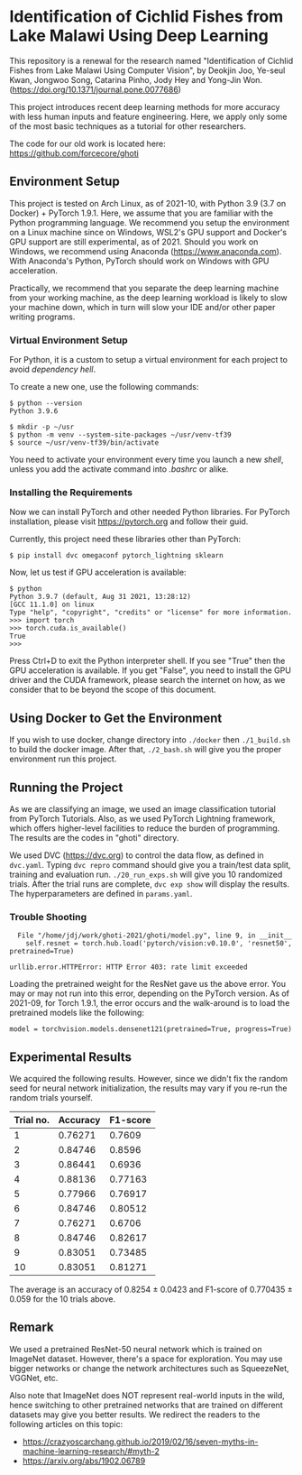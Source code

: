 # Identification of Cichlid Fishes from Lake Malawi Using Deep Learning

This repository is a renewal for the research named
"Identification of Cichlid Fishes from Lake Malawi Using Computer Vision",
by Deokjin Joo, Ye-seul Kwan, Jongwoo Song, Catarina Pinho, Jody Hey and Yong-Jin Won.
(https://doi.org/10.1371/journal.pone.0077686)

This project introduces recent deep learning methods for
more accuracy with less human inputs and feature engineering.
Here, we apply only some of the most basic techniques as a tutorial for other researchers.

The code for our old work is located here: https://github.com/forcecore/ghoti

## Environment Setup

This project is tested on Arch Linux, as of 2021-10,
with Python 3.9 (3.7 on Docker) + PyTorch 1.9.1.
Here, we assume that you are familiar with the Python programming language.
We recommend you setup the environment on a Linux machine since on Windows,
WSL2's GPU support and Docker's GPU support are still experimental, as of 2021.
Should you work on Windows, we recommend using Anaconda (https://www.anaconda.com).
With Anaconda's Python, PyTorch should work on Windows with GPU acceleration.

Practically, we recommend that you separate the deep learning machine from your working machine,
as the deep learning workload is likely to slow your machine down,
which in turn will slow your IDE and/or other paper writing programs.

### Virtual Environment Setup

For Python, it is a custom to setup a virtual environment for each project
to avoid *dependency hell*.

To create a new one, use the following commands:

```
$ python --version
Python 3.9.6

$ mkdir -p ~/usr
$ python -m venv --system-site-packages ~/usr/venv-tf39
$ source ~/usr/venv-tf39/bin/activate
```

You need to activate your environment every time you launch a new *shell*,
unless you add the activate command into *.bashrc* or alike.

### Installing the Requirements

Now we can install PyTorch and other needed Python libraries.
For PyTorch installation, please visit https://pytorch.org and follow their guid.

Currently, this project need these libraries other than PyTorch:

```
$ pip install dvc omegaconf pytorch_lightning sklearn
```

Now, let us test if GPU acceleration is available:

```
$ python
Python 3.9.7 (default, Aug 31 2021, 13:28:12)
[GCC 11.1.0] on linux
Type "help", "copyright", "credits" or "license" for more information.
>>> import torch
>>> torch.cuda.is_available()
True
>>>
```

Press Ctrl+D to exit the Python interpreter shell.
If you see "True" then the GPU acceleration is available.
If you get "False", you need to install the GPU driver and the CUDA framework,
please search the internet on how, as we consider that to be beyond the scope of this document.

## Using Docker to Get the Environment

If you wish to use docker,
change directory into `./docker` then `./1_build.sh` to build the docker image.
After that, `./2_bash.sh` will give you the proper environment run this project.

## Running the Project

As we are classifying an image, we used an image classification tutorial from PyTorch Tutorials.
Also, as we used PyTorch Lightning framework,
which offers higher-level facilities to reduce the burden of programming.
The results are the codes in "ghoti" directory.

We used DVC (https://dvc.org) to control the data flow, as defined in `dvc.yaml`.
Typing `dvc repro` command should give you a train/test data split, training and evaluation run.
`./20_run_exps.sh` will give you 10 randomized trials.
After the trial runs are complete, `dvc exp show` will display the results.
The hyperparameters are defined in `params.yaml`.

### Trouble Shooting

```
  File "/home/jdj/work/ghoti-2021/ghoti/model.py", line 9, in __init__
    self.resnet = torch.hub.load('pytorch/vision:v0.10.0', 'resnet50', pretrained=True)

urllib.error.HTTPError: HTTP Error 403: rate limit exceeded
```

Loading the pretrained weight for the ResNet gave us the above error.
You may or may not run into this error, depending on the PyTorch version.
As of 2021-09, for Torch 1.9.1, the error occurs and the walk-around is
to load the pretrained models like the following:

```
model = torchvision.models.densenet121(pretrained=True, progress=True)
```

## Experimental Results

We acquired the following results.
However, since we didn't fix the random seed for neural network initialization,
the results may vary if you re-run the random trials yourself.

| Trial no. | Accuracy | F1-score |
|-----------|----------|----------|
| 1         | 0.76271  | 0.7609   |
| 2         | 0.84746  | 0.8596   |
| 3         | 0.86441  | 0.6936   |
| 4         | 0.88136  | 0.77163  |
| 5         | 0.77966  | 0.76917  |
| 6         | 0.84746  | 0.80512  |
| 7         | 0.76271  | 0.6706   |
| 8         | 0.84746  | 0.82617  |
| 9         | 0.83051  | 0.73485  |
| 10        | 0.83051  | 0.81271  |

The average is an accuracy of 0.8254 ± 0.0423 and F1-score of 0.770435 ± 0.059 for the 10 trials above.

## Remark

We used a pretrained ResNet-50 neural network which is trained on ImageNet dataset.
However, there's a space for exploration.
You may use bigger networks or change the network architectures such as SqueezeNet, VGGNet, etc.

Also note that ImageNet does NOT represent real-world inputs in the wild,
hence switching to other pretrained networks that are trained on different datasets
may give you better results.
We redirect the readers to the following articles on this topic:

* https://crazyoscarchang.github.io/2019/02/16/seven-myths-in-machine-learning-research/#myth-2
* https://arxiv.org/abs/1902.06789
